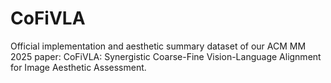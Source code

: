 # CoFiVLA
Official implementation and aesthetic summary dataset of our ACM MM 2025 paper: CoFiVLA: Synergistic Coarse-Fine Vision-Language Alignment for Image Aesthetic Assessment.
